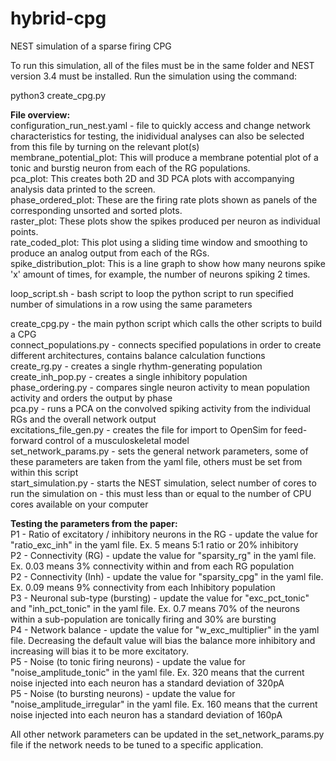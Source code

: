 # hybrid-cpg
NEST simulation of a sparse firing CPG

To run this simulation, all of the files must be in the same folder and NEST version 3.4 must be installed. Run the simulation using the command:

python3 create_cpg.py

<b>File overview:</b><br>
configuration_run_nest.yaml - file to quickly access and change network characteristics for testing, the inidividual analyses can also be selected from this file by turning on the relevant plot(s)<br>
membrane_potential_plot: This will produce a membrane potential plot of a tonic and burstig neuron from each of the RG populations.<br>
pca_plot: This creates both 2D and 3D PCA plots with accompanying analysis data printed to the screen.<br>
phase_ordered_plot: These are the firing rate plots shown as panels of the corresponding unsorted and sorted plots.<br>
raster_plot: These plots show the spikes produced per neuron as individual points.<br>
rate_coded_plot: This plot using a sliding time window and smoothing to produce an analog output from each of the RGs.<br>
spike_distribution_plot: This is a line graph to show how many neurons spike 'x' amount of times, for example, the number of neurons spiking 2 times.<br>

loop_script.sh - bash script to loop the python script to run specified number of simulations in a row using the same parameters<br>

create_cpg.py - the main python script which calls the other scripts to build a CPG<br>
connect_populations.py - connects specified populations in order to create different architectures, contains balance calculation functions<br>
create_rg.py - creates a single rhythm-generating population<br>
create_inh_pop.py - creates a single inhibitory population<br>
phase_ordering.py - compares single neuron activity to mean population activity and orders the output by phase<br>
pca.py - runs a PCA on the convolved spiking activity from the individual RGs and the overall network output<br>
excitations_file_gen.py - creates the file for import to OpenSim for feed-forward control of a musculoskeletal model<br>
set_network_params.py - sets the general network parameters, some of these parameters are taken from the yaml file, others must be set from within this script<br>
start_simulation.py - starts the NEST simulation, select number of cores to run the simulation on - this must less than or equal to the number of CPU cores available on your computer<br>

<b>Testing the parameters from the paper:</b><br>
P1 - Ratio of excitatory / inhibitory neurons in the RG - update the value for "ratio_exc_inh" in the yaml file. Ex. 5 means 5:1 ratio or 20% inhibitory<br>
P2 - Connectivity (RG) - update the value for "sparsity_rg" in the yaml file. Ex. 0.03 means 3% connectivity within and from each RG population<br>
P2 - Connectivity (Inh) - update the value for "sparsity_cpg" in the yaml file. Ex. 0.09 means 9% connectivity from each Inhibitory population<br>
P3 - Neuronal sub-type (bursting) - update the value for "exc_pct_tonic" and "inh_pct_tonic" in the yaml file. Ex. 0.7 means 70% of the neurons within a sub-population are tonically firing and 30% are bursting<br>
P4 - Network balance - update the value for "w_exc_multiplier" in the yaml file. Decreasing the default value will bias the balance more inhibitory and increasing will bias it to be more excitatory.<br>
P5 - Noise (to tonic firing neurons) - update the value for "noise_amplitude_tonic" in the yaml file. Ex. 320 means that the current noise injected into each neuron has a standard deviation of 320pA<br>
P5 - Noise (to bursting neurons) - update the value for "noise_amplitude_irregular" in the yaml file. Ex. 160 means that the current noise injected into each neuron has a standard deviation of 160pA<br>

All other network parameters can be updated in the set_network_params.py file if the network needs to be tuned to a specific application.
